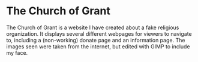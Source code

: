 # The Church of Grant
The Church of Grant is a website I have created about a fake religious organization. It displays several different webpages for viewers to navigate to, including a (non-working) donate page and an information page.
The images seen were taken from the internet, but edited with GIMP to include my face.
